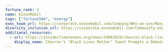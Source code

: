 ```yaml
---
fortune_rank: 3
name: ExxonMobil
tags: ["fortune500", "energy"]
exec_team_url: https://corporate.exxonmobil.com/Company/Who-we-are/Management-Committee
diversity_inclusion_url: https://corporate.exxonmobil.com/Community-engagement/Sustainability-Report/Social/Healthy-and-engaged-workforce
additional_resources:
  - url: https://insideclimatenews.org/news/19062020/chevron-black-lives-matter-twitter
    display_name: Chevron’s ‘Black Lives Matter’ Tweet Prompts a Debate About Big Oil and Environmental Justice
---
```

